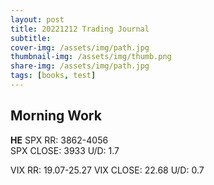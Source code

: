 ```yaml
---
layout: post
title: 20221212 Trading Journal 
subtitle: 
cover-img: /assets/img/path.jpg
thumbnail-img: /assets/img/thumb.png
share-img: /assets/img/path.jpg
tags: [books, test]
---
```


## Morning Work

**HE**
SPX RR: 3862-4056 	
SPX CLOSE:  3933
U/D: 1.7

VIX RR: 19.07-25.27
VIX CLOSE: 22.68
U/D: 0.7